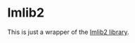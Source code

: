 # Imlib2

This is just a wrapper of the [Imlib2 library](https://docs.enlightenment.org/api/imlib2/html/).
